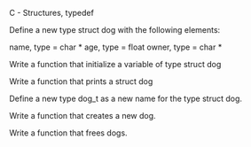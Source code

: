 C - Structures, typedef

Define a new type struct dog with the following elements:

name, type = char *
age, type = float
owner, type = char *


Write a function that initialize a variable of type struct dog

Write a function that prints a struct dog

Define a new type dog_t as a new name for the type struct dog.

Write a function that creates a new dog.

Write a function that frees dogs.
